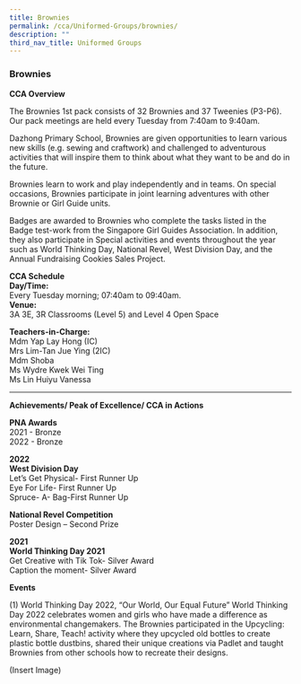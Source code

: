 ```yaml
---
title: Brownies
permalink: /cca/Uniformed-Groups/brownies/
description: ""
third_nav_title: Uniformed Groups
---
```

### Brownies

**CCA Overview**

The Brownies 1st pack consists of 32 Brownies and 37 Tweenies (P3-P6). Our pack meetings are held every Tuesday from 7:40am to 9:40am.

Dazhong Primary School, Brownies are given opportunities to learn various new skills (e.g. sewing and craftwork) and challenged to adventurous activities that will inspire them to think about what they want to be and do in the future. 

Brownies learn to work and play independently and in teams. On special occasions, Brownies participate in joint learning adventures with other Brownie or Girl Guide units. 

Badges are awarded to Brownies who complete the tasks listed in the Badge test-work from the Singapore Girl Guides Association. In addition, they also participate in Special activities and events throughout the year such as World Thinking Day, National Revel, West Division Day, and the Annual Fundraising Cookies Sales Project.


**CCA Schedule**<br>
**Day/Time:**<br> Every Tuesday morning; 07:40am to 09:40am.<br>
**Venue:**<br> 3A 3E, 3R Classrooms (Level 5) and Level 4 Open Space


**Teachers-in-Charge:**<br>
Mdm Yap Lay Hong (IC)<br>
Mrs Lim-Tan Jue Ying (2IC)<br>
Mdm Shoba<br>
Ms Wydre Kwek Wei Ting<br>
Ms Lin Huiyu Vanessa

__________________________________________

**Achievements/ Peak of Excellence/ CCA in Actions**

**PNA Awards**<br>
2021 - Bronze<br>
2022 - Bronze

**2022**<br>
**West Division Day**<br>
Let’s Get Physical- First Runner Up<br>
Eye For Life- First Runner Up<br>
Spruce- A- Bag-First Runner Up

**National Revel Competition**<br>
Poster Design – Second Prize


**2021**<br>
**World Thinking Day 2021**<br>
Get Creative with Tik Tok- Silver Award<br>
Caption the moment- Silver Award


**Events**

(1) World Thinking Day 2022, “Our World, Our Equal Future”
World Thinking Day 2022 celebrates women and girls who have made a difference as environmental changemakers. The Brownies participated in the Upcycling: Learn, Share, Teach! activity where they upcycled old bottles to create plastic bottle dustbins, shared their unique creations via Padlet and taught Brownies from other schools how to recreate their designs. 

(Insert Image)


